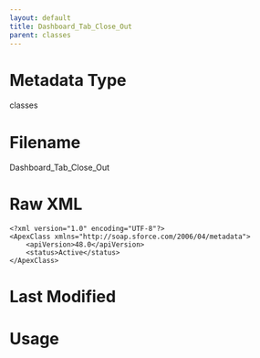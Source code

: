 ```yaml
---
layout: default
title: Dashboard_Tab_Close_Out
parent: classes
---
```

# Metadata Type
classes


# Filename 
Dashboard_Tab_Close_Out


# Raw XML
```
<?xml version="1.0" encoding="UTF-8"?>
<ApexClass xmlns="http://soap.sforce.com/2006/04/metadata">
    <apiVersion>48.0</apiVersion>
    <status>Active</status>
</ApexClass>
```


# Last Modified


# Usage
